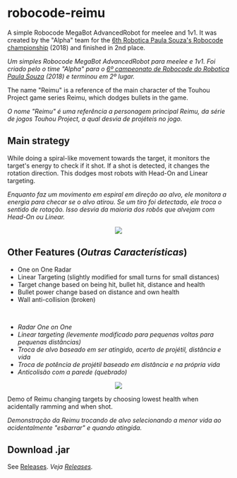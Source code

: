 # robocode-reimu
A simple Robocode MegaBot AdvancedRobot for meelee and 1v1. 
It was created by the "Alpha" team for the [6th Robotica Paula Souza's Robocode championship](http://www.robotica.cpscetec.com.br/robocode.php) (2018) and finished in 2nd place.

*Um simples Robocode MegaBot AdvancedRobot para meelee e 1v1. 
Foi criado pelo o time "Alpha" para o [6º campeonato de Robocode do Robotica Paula Souza](http://www.robotica.cpscetec.com.br/robocode.php) (2018) e terminou em 2º lugar.*

The name "Reimu" is a reference of the main character of the Touhou Project game series Reimu, which dodges bullets in the game.

*O nome "Reimu" é uma referência a personagem principal Reimu, da série de jogos Touhou Project, a qual desvia de projéteis no jogo.*

## Main strategy
While doing a spiral-like movement towards the target, it monitors the target's energy to check if it shot. 
If a shot is detected, it changes the rotation direction. This dodges most robots with Head-On and Linear targeting.

*Enquanto faz um movimento em espiral em direção ao alvo, ele monitora a energia para checar se o alvo atirou.
Se um tiro foi detectado, ele troca o sentido de rotação. Isso desvia da maioria dos robôs que alvejam com Head-On ou Linear.*

<p align="center">
  <img src="https://user-images.githubusercontent.com/44736064/59645892-a4ccbf80-914a-11e9-902a-5db055b0a4b3.gif">
</p>

## Other Features (*Outras Características*)
- One on One Radar
- Linear Targeting (slightly modified for small turns for small distances)
- Target change based on being hit, bullet hit, distance and health
- Bullet power change based on distance and own health
- Wall anti-collision (broken)

<br>

- *Radar One on One*
- *Linear targeting (levemente modificado para pequenas voltas para pequenas distâncias)*
- *Troca de alvo baseado em ser atingido, acerto de projétil, distância e vida*
- *Troca de potência de projétil baseado em distância e na própria vida*
- *Anticolisão com a parede (quebrado)*


<p align="center">
  <img src="https://user-images.githubusercontent.com/44736064/59646847-11e25400-914f-11e9-82ce-d75b3dc52f4d.gif">
</p>

Demo of Reimu changing targets by choosing lowest health when acidentally ramming and when shot.

*Demonstração da Reimu trocando de alvo selecionando a menor vida ao acidentalmente "esbarrar" e quando atingida.*

## Download .jar
See [Releases](https://github.com/g-otn/robocode-reimu/releases). *Veja [Releases](https://github.com/g-otn/robocode-reimu/releases).*
